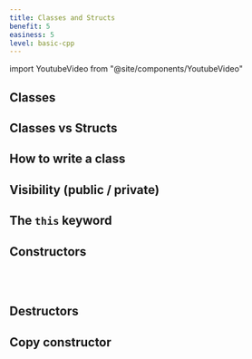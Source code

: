 ```yaml
---
title: Classes and Structs
benefit: 5
easiness: 5
level: basic-cpp
---
```

import YoutubeVideo from "@site/components/YoutubeVideo"

## Classes
<YoutubeVideo id="2BP8NhxjrO0?list=PLlrATfBNZ98dudnM48yfGUldqGD0S4FFb"/>

## Classes vs Structs
<YoutubeVideo id="fLgTtaqqJp0?list=PLlrATfBNZ98dudnM48yfGUldqGD0S4FFb"/>

## How to write a class
<YoutubeVideo id="3dHBFBw13E0?list=PLlrATfBNZ98dudnM48yfGUldqGD0S4FFb"/>

## Visibility (public / private)
<YoutubeVideo id="6OVQ8nh3KP0?list=PLlrATfBNZ98dudnM48yfGUldqGD0S4FFb"/>

## The `this` keyword
<YoutubeVideo id="Z_hPJ_EhceI?list=PLlrATfBNZ98dudnM48yfGUldqGD0S4FFb"/>

## Constructors

<YoutubeVideo id="FXhALMsHwEY?list=PLlrATfBNZ98dudnM48yfGUldqGD0S4FFb"/>

<br/>

<YoutubeVideo id="1nfuYMXjZsA?list=PLlrATfBNZ98dudnM48yfGUldqGD0S4FFb"/>

<br/>

<YoutubeVideo id="Ks97R1knQDY?list=PLlrATfBNZ98dudnM48yfGUldqGD0S4FFb"/>

## Destructors

<YoutubeVideo id="D8cWquReFqw?list=PLlrATfBNZ98dudnM48yfGUldqGD0S4FFb"/>

## Copy constructor

<YoutubeVideo id="BvR1Pgzzr38?list=PLlrATfBNZ98dudnM48yfGUldqGD0S4FFb"/>